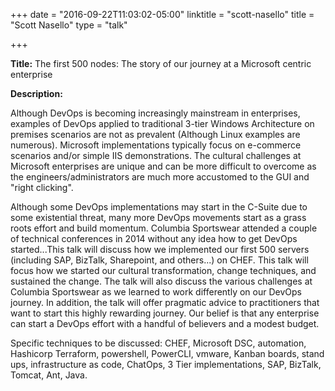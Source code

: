 
+++
date = "2016-09-22T11:03:02-05:00"
linktitle = "scott-nasello"
title = "Scott Nasello"
type = "talk"

+++

<div class="span-15  ">
  <div class="span-15  last ">
  <p><strong>Title:</strong>
  The first 500 nodes: The story of our journey at a Microsoft centric enterprise
</p>

<p><strong>Description:</strong></p>
<p>
 Although DevOps is becoming increasingly mainstream in enterprises, examples of DevOps applied to traditional 3-tier Windows Architecture on premises scenarios are not as prevalent (Although Linux examples are numerous).  Microsoft implementations typically focus on e-commerce scenarios and/or simple IIS demonstrations.  The cultural challenges at Microsoft enterprises are unique and can be more difficult to overcome as the engineers/administrators are much more accustomed to the GUI and "right clicking".

Although some DevOps implementations may start in the C-Suite due to some existential threat, many more DevOps movements start as a grass roots effort and build momentum. Columbia Sportswear attended a couple of technical conferences in 2014 without any idea how to get DevOps started...This talk will discuss how we implemented our first 500 servers (including SAP, BizTalk, Sharepoint, and others...) on CHEF.  This talk will focus how we started our cultural transformation, change techniques, and sustained the change.  The talk will also discuss the various challenges at Columbia Sportswear as we learned to work differently on our DevOps journey. In addition, the talk will offer pragmatic advice to practitioners that want to start this highly rewarding journey. Our belief is that any enterprise can start a DevOps effort with a handful of believers and a modest budget. 

<p>
Specific techniques to be discussed: CHEF, Microsoft DSC, automation, Hashicorp Terraform, powershell, PowerCLI, vmware, Kanban boards, stand ups, infrastructure as code, ChatOps, 3 Tier implementations, SAP, BizTalk, Tomcat, Ant, Java.
</p>
<p>

  </div>
</div>
